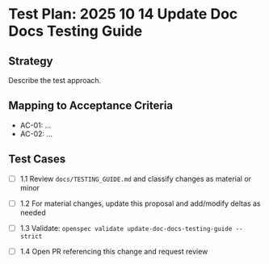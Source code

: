 # Test Plan: 2025 10 14 Update Doc Docs Testing Guide

## Strategy

Describe the test approach.

## Mapping to Acceptance Criteria

- AC-01: ...
- AC-02: ...

## Test Cases

- [ ] 1.1 Review `docs/TESTING_GUIDE.md` and classify changes as material or minor
- [ ] 1.2 For material changes, update this proposal and add/modify deltas as needed
- [ ] 1.3 Validate: `openspec validate update-doc-docs-testing-guide --strict`
- [ ] 1.4 Open PR referencing this change and request review

